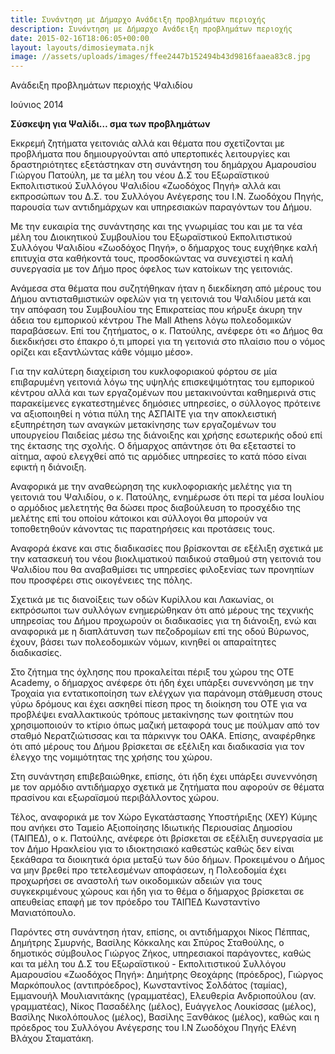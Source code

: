```yaml
---
title: Συνάντηση με Δήμαρχο Ανάδειξη προβλημάτων περιοχής
description: Συνάντηση με Δήμαρχο Ανάδειξη προβλημάτων περιοχής
date: 2015-02-16T18:06:05+00:00
layout: layouts/dimosieymata.njk
image: //assets/uploads/images/ffee2447b152494b43d9816faaea83c8.jpg
---
```


Ανάδειξη προβλημάτων περιοχής Ψαλιδίου

<!-- excerpt -->

Ιούνιος 2014

**Σύσκεψη για Ψαλίδι… σμα των προβλημάτων**

Εκκρεμή ζητήματα γειτονιάς αλλά και θέματα που σχετίζονται με προβλήματα που δημιουργούνται από υπερτοπικές λειτουργίες και δραστηριότητες εξετάστηκαν στη συνάντηση του δημάρχου Αμαρουσίου Γιώργου Πατούλη, με τα μέλη του νέου Δ.Σ του Εξωραϊστικού Εκπολιτιστικού Συλλόγου Ψαλιδίου «Ζωοδόχος Πηγή» αλλά και εκπροσώπων του Δ.Σ. του Συλλόγου Ανέγερσης του Ι.Ν. Ζωοδόχου Πηγής, παρουσία των αντιδημάρχων και υπηρεσιακών παραγόντων του Δήμου.

Με την ευκαιρία της συνάντησης και της γνωριμίας του και με τα νέα μέλη του Διοικητικού Συμβουλίου του Εξωραϊστικού Εκπολιτιστικού Συλλόγου Ψαλιδίου «Ζωοδόχος Πηγή», ο δήμαρχος τους ευχήθηκε καλή επιτυχία στα καθήκοντά τους, προσδοκώντας να συνεχιστεί η καλή συνεργασία με τον Δήμο προς όφελος των κατοίκων της γειτονιάς.

Ανάμεσα στα θέματα που συζητήθηκαν ήταν η διεκδίκηση από μέρους του Δήμου αντισταθμιστικών οφελών για τη γειτονιά του Ψαλιδίου μετά και την απόφαση του Συμβουλίου της Επικρατείας που κήρυξε άκυρη την άδεια του εμπορικού κέντρου The Mall Athens λόγω πολεοδομικών παραβάσεων. Επί του ζητήματος, ο κ. Πατούλης, ανέφερε ότι «ο Δήμος θα διεκδικήσει στο έπακρο ό,τι μπορεί για τη γειτονιά στο πλαίσιο που ο νόμος ορίζει και εξαντλώντας κάθε νόμιμο μέσο».

Για την καλύτερη διαχείριση του κυκλοφοριακού φόρτου σε μία επιβαρυμένη γειτονιά λόγω της υψηλής επισκεψιμότητας του εμπορικού κέντρου αλλά και των εργαζομένων που μετακινούνται καθημερινά στις παρακείμενες εγκατεστημένες δημόσιες υπηρεσίες, ο σύλλογος πρότεινε να αξιοποιηθεί η νότια πύλη της ΑΣΠΑΙΤΕ για την αποκλειστική εξυπηρέτηση των αναγκών μετακίνησης των εργαζομένων του υπουργείου Παιδείας μέσω της διάνοιξης και χρήσης εσωτερικής οδού επί της έκτασης της σχολής. Ο δήμαρχος απάντησε ότι θα εξεταστεί το αίτημα, αφού ελεγχθεί από τις αρμόδιες υπηρεσίες το κατά πόσο είναι εφικτή η διάνοιξη.

Αναφορικά με την αναθεώρηση της κυκλοφοριακής μελέτης για τη γειτονιά του Ψαλιδίου, ο κ. Πατούλης, ενημέρωσε ότι περί τα μέσα Ιουλίου ο αρμόδιος μελετητής θα δώσει προς διαβούλευση το προσχέδιο της μελέτης επί του οποίου κάτοικοι και σύλλογοι θα μπορούν να τοποθετηθούν κάνοντας τις παρατηρήσεις και προτάσεις τους.

Αναφορά έκανε και στις διαδικασίες που βρίσκονται σε εξέλιξη σχετικά με την κατασκευή του νέου βιοκλιματικού παιδικού σταθμού στη γειτονιά του Ψαλιδίου που θα αναβαθμίσει τις υπηρεσίες φιλοξενίας των προνηπίων που προσφέρει στις οικογένειες της πόλης.

Σχετικά με τις διανοίξεις των οδών Κυρίλλου και Λακωνίας, οι εκπρόσωποι των συλλόγων ενημερώθηκαν ότι από μέρους της τεχνικής υπηρεσίας του Δήμου προχωρούν οι διαδικασίες για τη διάνοιξη, ενώ και αναφορικά με η διαπλάτυνση των πεζοδρομίων επί της οδού Βύρωνος, έχουν, βάσει των πολεοδομικών νόμων, κινηθεί οι απαραίτητες διαδικασίες.

Στο ζήτημα της όχλησης που προκαλείται πέριξ του χώρου της OTE Academy, ο δήμαρχος ανέφερε ότι ήδη έχει υπάρξει συνεννόηση με την Τροχαία για εντατικοποίηση των ελέγχων για παράνομη στάθμευση στους γύρω δρόμους και έχει ασκηθεί πίεση προς τη διοίκηση του ΟΤΕ για να προβλέψει εναλλακτικούς τρόπους μετακίνησης των φοιτητών που χρησιμοποιούν το κτίριο όπως μαζική μεταφορά τους με πούλμαν από τον σταθμό Νερατζιώτισσας και τα πάρκινγκ του ΟΑΚΑ. Επίσης, αναφέρθηκε ότι από μέρους του Δήμου βρίσκεται σε εξέλιξη και διαδικασία για τον έλεγχο της νομιμότητας της χρήσης του χώρου.

Στη συνάντηση επιβεβαιώθηκε, επίσης, ότι ήδη έχει υπάρξει συνεννόηση με τον αρμόδιο αντιδήμαρχο σχετικά με ζητήματα που αφορούν σε θέματα πρασίνου και εξωραϊσμού περιβάλλοντος χώρου.

Τέλος, αναφορικά με τον Χώρο Εγκατάστασης Υποστήριξης (ΧΕΥ) Κύμης που ανήκει στο Ταμείο Αξιοποίησης Ιδιωτικής Περιουσίας Δημοσίου (ΤΑΙΠΕΔ), ο κ. Πατούλης, ανέφερε ότι βρίσκεται σε εξέλιξη συνεργασία με τον Δήμο Ηρακλείου για το ιδιοκτησιακό καθεστώς καθώς δεν είναι ξεκάθαρα τα διοικητικά όρια μεταξύ των δύο δήμων. Προκειμένου ο Δήμος να μην βρεθεί προ τετελεσμένων αποφάσεων, η Πολεοδομία έχει προχωρήσει σε αναστολή των οικοδομικών αδειών για τους συγκεκριμένους χώρους και ήδη για το θέμα ο δήμαρχος βρίσκεται σε απευθείας επαφή με τον πρόεδρο του ΤΑΙΠΕΔ Κωνσταντίνο Μανιατόπουλο.

Παρόντες στη συνάντηση ήταν, επίσης, οι αντιδήμαρχοι Νίκος Πέππας, Δημήτρης Σμυρνής, Βασίλης Κόκκαλης και Σπύρος Σταθούλης, ο δημοτικός σύμβουλος Γιώργος Ζήκος, υπηρεσιακοί παράγοντες, καθώς και τα μέλη του Δ.Σ του Εξωραϊστικού - Εκπολιτιστικού Συλλόγου Αμαρουσίου «Ζωοδόχος Πηγή»: Δημήτρης Θεοχάρης (πρόεδρος), Γιώργος Μαρκόπουλος (αντιπρόεδρος), Κωνσταντίνος Σολδάτος (ταμίας), Εμμανουήλ Μουλιανιτάκης (γραμματέας), Ελευθερία Ανδριοπούλου (αν. γραμματέας), Νίκος Πασαδέλης (μέλος), Ευάγγελος Λουκίσσας (μέλος), Βασίλης Νικολόπουλος (μέλος), Βασίλης Ξανθάκος (μέλος), καθώς και η πρόεδρος του Συλλόγου Ανέγερσης του Ι.Ν Ζωοδόχου Πηγής Ελένη Βλάχου Σταματάκη.
